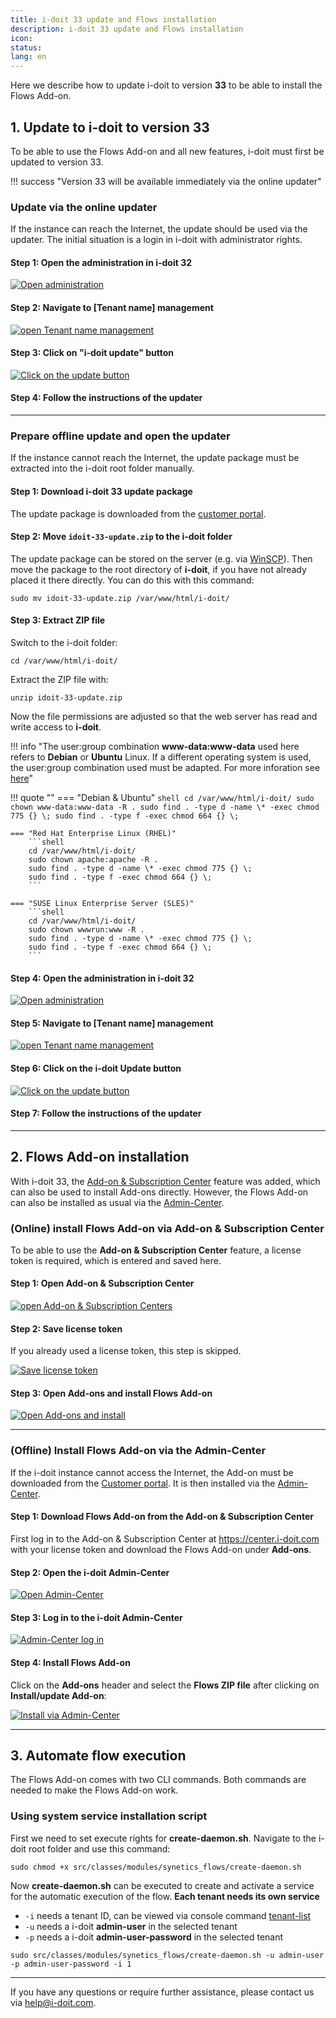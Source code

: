 ```yaml
---
title: i-doit 33 update and Flows installation
description: i-doit 33 update and Flows installation
icon:
status:
lang: en
---
```


Here we describe how to update i-doit to version **33** to be able to install the Flows Add-on.

## 1. Update to i-doit to version 33
<!--//TODO add a selection -->
To be able to use the Flows Add-on and all new features, i-doit must first be updated to version 33.

!!! success "Version 33 will be available immediately via the online updater"

### Update via the online updater

If the instance can reach the Internet, the update should be used via the updater. The initial situation is a login in i-doit with administrator rights.

#### Step 1: Open the administration in i-doit 32

[![Open administration](../../assets/images/en/i-doit-add-ons/flows/update-i-doit-and-install-flows/update-step-1.png)](../../assets/images/en/i-doit-add-ons/flows/update-i-doit-and-install-flows/update-step-1.png)

#### Step 2: Navigate to [Tenant name] management

[![open Tenant name management](../../assets/images/en/i-doit-add-ons/flows/update-i-doit-and-install-flows/update-step-2.png)](../../assets/images/en/i-doit-add-ons/flows/update-i-doit-and-install-flows/update-step-2.png)

#### Step 3: Click on "i-doit update" button

[![Click on the update button](../../assets/images/en/i-doit-add-ons/flows/update-i-doit-and-install-flows/update-step-3.png)](../../assets/images/en/i-doit-add-ons/flows/update-i-doit-and-install-flows/update-step-3.png)

#### Step 4: Follow the instructions of the updater

* * *

### Prepare offline update and open the updater

If the instance cannot reach the Internet, the update package must be extracted into the i-doit root folder manually.

#### Step 1: Download i-doit 33 update package

The update package is downloaded from the [customer portal](../../system-administration/customer-portal.md).

#### Step 2: Move `idoit-33-update.zip` to the i-doit folder

The update package can be stored on the server (e.g. via [WinSCP](https://winscp.net/eng/docs/)). Then move the package to the root directory of **i-doit**, if you have not already placed it there directly. You can do this with this command:

```shell
sudo mv idoit-33-update.zip /var/www/html/i-doit/
```

#### Step 3: Extract ZIP file

Switch to the i-doit folder:

```shell
cd /var/www/html/i-doit/
```

Extract the ZIP file with:

```shell
unzip idoit-33-update.zip
```

Now the file permissions are adjusted so that the web server has read and write access to **i-doit**.

!!! info "The user:group combination **www-data:www-data** used here refers to **Debian** or **Ubuntu** Linux. If a different operating system is used, the user:group combination used must be adapted. For more inforation see [here](../../installation/manual-installation/setup.md#download-and-extract-the-install-package)"

!!! quote ""
    === "Debian & Ubuntu"
        ```shell
        cd /var/www/html/i-doit/
        sudo chown www-data:www-data -R .
        sudo find . -type d -name \* -exec chmod 775 {} \;
        sudo find . -type f -exec chmod 664 {} \;
        ```

    === "Red Hat Enterprise Linux (RHEL)"
        ```shell
        cd /var/www/html/i-doit/
        sudo chown apache:apache -R .
        sudo find . -type d -name \* -exec chmod 775 {} \;
        sudo find . -type f -exec chmod 664 {} \;
        ```

    === "SUSE Linux Enterprise Server (SLES)"
        ```shell
        cd /var/www/html/i-doit/
        sudo chown wwwrun:www -R .
        sudo find . -type d -name \* -exec chmod 775 {} \;
        sudo find . -type f -exec chmod 664 {} \;
        ```

#### Step 4: Open the administration in i-doit 32

[![Open administration](../../assets/images/en/i-doit-add-ons/flows/update-i-doit-and-install-flows/update-step-1.png)](../../assets/images/en/i-doit-add-ons/flows/update-i-doit-and-install-flows/update-step-1.png)

#### Step 5: Navigate to [Tenant name] management

[![open Tenant name management](../../assets/images/en/i-doit-add-ons/flows/update-i-doit-and-install-flows/update-step-2.png)](../../assets/images/en/i-doit-add-ons/flows/update-i-doit-and-install-flows/update-step-2.png)

#### Step 6: Click on the i-doit Update button

[![Click on the update button](../../assets/images/en/i-doit-add-ons/flows/update-i-doit-and-install-flows/update-step-3.png)](../../assets/images/en/i-doit-add-ons/flows/update-i-doit-and-install-flows/update-step-3.png)

#### Step 7: Follow the instructions of the updater

* * *

## 2. Flows Add-on installation
<!--//TODO add a selection -->
With i-doit 33, the [Add-on & Subscription Center](../../system-administration/add-on-and-subscription-center.md) feature was added, which can also be used to install Add-ons directly. However, the Flows Add-on can also be installed as usual via the [Admin-Center](#offline-install-flows-add-on-via-the-admin-center).

### (Online) install Flows Add-on via Add-on & Subscription Center

To be able to use the **Add-on & Subscription Center** feature, a license token is required, which is entered and saved here.

#### Step 1: Open Add-on & Subscription Center

[![open Add-on & Subscription Centers](../../assets/images/en/i-doit-add-ons/flows/update-i-doit-and-install-flows/flows-install-step-1.png)](../../assets/images/en/i-doit-add-ons/flows/update-i-doit-and-install-flows/flows-install-step-1.png)

#### Step 2: Save license token

If you already used a license token, this step is skipped.

[![Save license token](../../assets/images/en/i-doit-add-ons/flows/update-i-doit-and-install-flows/flows-install-step-2.png)](../../assets/images/en/i-doit-add-ons/flows/update-i-doit-and-install-flows/flows-install-step-2.png)

#### Step 3: Open Add-ons and install Flows Add-on

[![Open Add-ons and install](../../assets/images/en/i-doit-add-ons/flows/update-i-doit-and-install-flows/flows-install-step-3.png)](../../assets/images/en/i-doit-add-ons/flows/update-i-doit-and-install-flows/flows-install-step-3.png)

* * *

### (Offline) Install Flows Add-on via the Admin-Center

If the i-doit instance cannot access the Internet, the Add-on must be downloaded from the [Customer portal](../../system-administration/customer-portal.md). It is then installed via the [Admin-Center](../../system-administration/admin-center.md).

#### Step 1: Download Flows Add-on from the Add-on & Subscription Center

First log in to the Add-on & Subscription Center at <https://center.i-doit.com> with your license token and download the Flows Add-on under **Add-ons**.

#### Step 2: Open the i-doit Admin-Center

[![Open Admin-Center](../../assets/images/en/i-doit-add-ons/flows/update-i-doit-and-install-flows/install-2.2-1.png)](../../assets/images/en/i-doit-add-ons/flows/update-i-doit-and-install-flows/install-2.2-1.png)

#### Step 3: Log in to the i-doit Admin-Center

[![Admin-Center log in](../../assets/images/en/i-doit-add-ons/flows/update-i-doit-and-install-flows/install-2.2-2.png)](../../assets/images/en/i-doit-add-ons/flows/update-i-doit-and-install-flows/install-2.2-2.png)

#### Step 4: Install Flows Add-on

Click on the **Add-ons** header and select the **Flows ZIP file** after clicking on **Install/update Add-on**:

[![Install via Admin-Center](../../assets/images/en/i-doit-add-ons/flows/update-i-doit-and-install-flows/install-2.2-3.png)](../../assets/images/en/i-doit-add-ons/flows/update-i-doit-and-install-flows/install-2.2-3.png)

* * *

## 3. Automate flow execution

The Flows Add-on comes with two CLI commands. Both commands are needed to make the Flows Add-on work.
<!-- //TODO clarify if this canlead to problems when a crontab is executed while the cron is running
There are two options to automate the flow execution. The Commands can be executed by a **Crontab**. We also have created a Service installation Script called **create-daemon.sh**, which can be found in the Flows Add-on folder `i-doit/src/classes/modules/synetics_flows/`.

-   Use [systemd service install script](#using-system-service-installer-script) if you want to
-   Use [crontab](#creating-a-crontab)
--->
### Using system service installation script

First we need to set execute rights for **create-daemon.sh**. Navigate to the i-doit root folder and use this command:

```shell
sudo chmod +x src/classes/modules/synetics_flows/create-daemon.sh
```

Now **create-daemon.sh** can be executed to create and activate a service for the automatic execution of the flow. **Each tenant needs its own service**

-   `-i` needs a tenant ID, can be viewed via console command [tenant-list](../../automation-and-integration/cli/index.md#tenant-list)
-   `-u` needs a i-doit **admin-user** in the selected tenant
-   `-p` needs a i-doit **admin-user-password** in the selected tenant

```shell
sudo src/classes/modules/synetics_flows/create-daemon.sh -u admin-user -p admin-user-password -i 1
```

* * *
<!-- //TODO clarify if this canlead to problems when a crontab is executed while the cron is running
### Using a Crontab

Create a Crontab for the Apache user. Example for Debian:

```shell
sudo crontab -u www-data -e
```

Add the following lines at the end of the file, after replacing the i-doit login information. You may also need to replace the tenant ID.

```shell
* * * * * /usr/bin/php /var/www/html/i-doit/console.php flows:time-trigger --user admin-user --password admin-user-password --tenantId 1
* * * * * /usr/bin/php /var/www/html/i-doit/console.php flows:perform ---user admin-user --password admin-user-password --tenantId 1
```
--->

If you have any questions or require further assistance, please contact us via <help@i-doit.com>.
